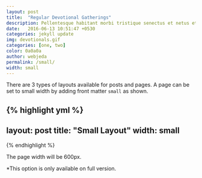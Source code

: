 ```yaml
---
layout: post
title:  "Regular Devotional Gatherings"
description: Pellentesque habitant morbi tristique senectus et netus et malesuada fames ac turpis egestas. Duis vehicula tincidunt lacus nec fringilla. Morbi molestie fringilla laoreet. Vestibulum venenatis ante in imperdiet venenatis. 
date:   2016-06-13 10:51:47 +0530
categories: jekyll update
img: devotionals.gif
categories: [one, two]
color: 0a0a0a
author: webjeda
permalink: /small/
width: small
---
```

There are 3 types of layouts available for posts and pages. A page can be set to small width by adding front matter ``small`` as shown.

{% highlight yml %}
---
layout: post
title:  "Small Layout"
width: small
---
{% endhighlight %}

The page width will be 600px.

*This option is only available on full version.

<style>
.page-container {max-width: 600px}
</style>
